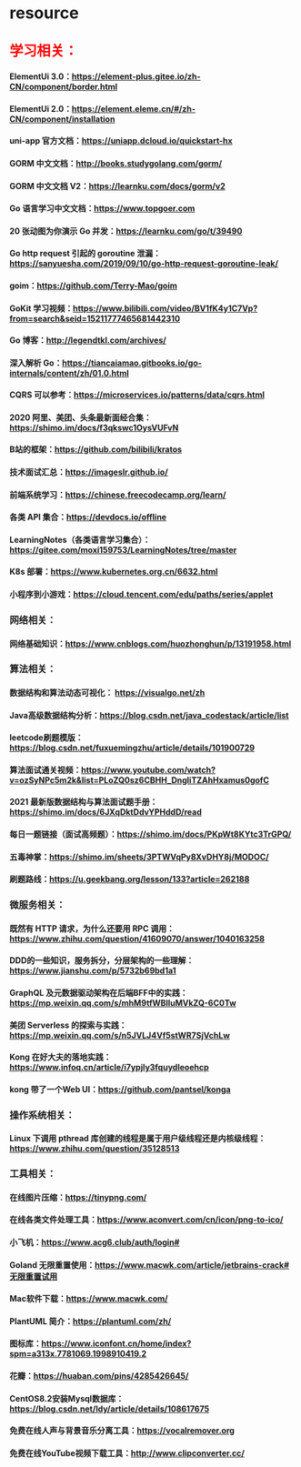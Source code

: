 # resource

## <font color=red size=5>学习相关：</font>
#### ElementUi 3.0：https://element-plus.gitee.io/zh-CN/component/border.html
#### ElementUi 2.0：https://element.eleme.cn/#/zh-CN/component/installation
#### uni-app 官方文档：https://uniapp.dcloud.io/quickstart-hx
#### GORM 中文文档：http://books.studygolang.com/gorm/
#### GORM 中文文档 V2：https://learnku.com/docs/gorm/v2
#### Go 语言学习中文文档：https://www.topgoer.com
#### 20 张动图为你演示 Go 并发：https://learnku.com/go/t/39490
#### Go http request 引起的 goroutine 泄漏：https://sanyuesha.com/2019/09/10/go-http-request-goroutine-leak/
#### goim：https://github.com/Terry-Mao/goim
#### GoKit 学习视频：https://www.bilibili.com/video/BV1fK4y1C7Vp?from=search&seid=15211777465681442310
#### Go 博客：http://legendtkl.com/archives/
#### 深入解析 Go：https://tiancaiamao.gitbooks.io/go-internals/content/zh/01.0.html
#### CQRS 可以参考：https://microservices.io/patterns/data/cqrs.html
#### 2020 阿里、美团、头条最新面经合集：https://shimo.im/docs/f3qkswc1OysVUFvN
#### B站的框架：https://github.com/bilibili/kratos
#### 技术面试汇总：https://imageslr.github.io/
#### 前端系统学习：https://chinese.freecodecamp.org/learn/
#### 各类 API 集合：https://devdocs.io/offline
#### LearningNotes（各类语言学习集合）：https://gitee.com/moxi159753/LearningNotes/tree/master
#### K8s 部署：https://www.kubernetes.org.cn/6632.html
#### 小程序到小游戏：https://cloud.tencent.com/edu/paths/series/applet

### 网络相关：
#### 网络基础知识：https://www.cnblogs.com/huozhonghun/p/13191958.html

### 算法相关：
#### 数据结构和算法动态可视化： https://visualgo.net/zh
#### Java高级数据结构分析：https://blog.csdn.net/java_codestack/article/list
#### leetcode刷题模版：https://blog.csdn.net/fuxuemingzhu/article/details/101900729
#### 算法面试通关视频：https://www.youtube.com/watch?v=ozSyNPc5m2k&list=PLoZQ0sz6CBHH_DngliTZAhHxamus0gofC
#### 2021 最新版数据结构与算法面试题手册：https://shimo.im/docs/6JXqDktDdvYPHddD/read
#### 每日一题链接（面试高频题）：https://shimo.im/docs/PKpWt8KYtc3TrGPQ/
#### 五毒神掌：https://shimo.im/sheets/3PTWVqPy8XvDHY8j/MODOC/
#### 刷题路线：https://u.geekbang.org/lesson/133?article=262188

### 微服务相关：
#### 既然有 HTTP 请求，为什么还要用 RPC 调用：https://www.zhihu.com/question/41609070/answer/1040163258
#### DDD的一些知识，服务拆分，分层架构的一些理解：https://www.jianshu.com/p/5732b69bd1a1
#### GraphQL 及元数据驱动架构在后端BFF中的实践：https://mp.weixin.qq.com/s/mhM9tfWBlIuMVkZQ-6C0Tw
#### 美团 Serverless 的探索与实践：https://mp.weixin.qq.com/s/n5JVLJ4Vf5stWR7SjVchLw
#### Kong 在好大夫的落地实践：https://www.infoq.cn/article/i7ypjly3fquydleoehcp
#### kong 带了一个Web UI：https://github.com/pantsel/konga

### 操作系统相关：
#### Linux 下调用 pthread 库创建的线程是属于用户级线程还是内核级线程：https://www.zhihu.com/question/35128513

### 工具相关：
#### 在线图片压缩：https://tinypng.com/
#### 在线各类文件处理工具：https://www.aconvert.com/cn/icon/png-to-ico/
#### 小飞机：https://www.acg6.club/auth/login#
#### Goland 无限重置使用：https://www.macwk.com/article/jetbrains-crack#无限重置试用
#### Mac软件下载：https://www.macwk.com/
#### PlantUML 简介：https://plantuml.com/zh/
#### 图标库：https://www.iconfont.cn/home/index?spm=a313x.7781069.1998910419.2
#### 花瓣：https://huaban.com/pins/4285426645/
#### CentOS8.2安装Mysql数据库：https://blog.csdn.net/ldy/article/details/108617675
#### 免费在线人声与背景音乐分离工具：https://vocalremover.org
#### 免费在线YouTube视频下载工具：http://www.clipconverter.cc/
